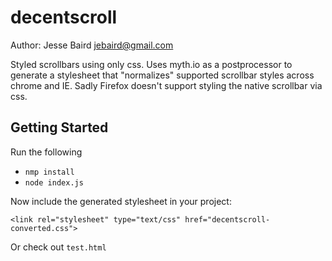 # decentscroll

Author: Jesse Baird <jebaird@gmail.com>

Styled scrollbars using only css. Uses myth.io as a postprocessor to generate a stylesheet that "normalizes" supported scrollbar styles across chrome and IE. Sadly Firefox doesn't support styling the native scrollbar via css.


## Getting Started

Run the following 

* `nmp install`
* `node index.js`

Now include the generated stylesheet in your project:

	<link rel="stylesheet" type="text/css" href="decentscroll-converted.css">  
 
Or check out `test.html`

